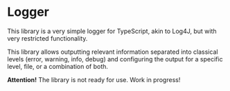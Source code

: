 # Logger

This library is a very simple logger for TypeScript, akin to Log4J, but with very restricted functionality.

This library allows outputting relevant information separated into classical levels (error, warning, info, debug) and configuring the output for a specific level, file, or a combination of both.

**Attention!** The library is not ready for use. Work in progress!
